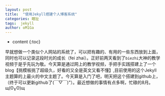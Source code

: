```yaml
---
layout: post
title:  "使用Jekyll搭建个人博客系统"
categories: 瞎扯
tags:  jekyll
author: oM1Ga
---
```


* content
{:toc}

早就想做一个类似个人网站的系统了，可以把有趣的、有用的一些东西放到上面，同时也可以记录这段时光的成长（fei zhai）。正好前两天看到了`biezhi`大神的教学视频于是乎先玩为敬。今天算是通过网上的教学视频，手把手实践搭建上了一个blog【挑模板挑了超级久，好看的又全是英文又看不懂】,目前使用的这个Jekyll主题算的上最火的中文主题了。今天算是入门了吧，明天把这个搭建到github上，（终于可以更新github了(￣▽￣)"）。最近想做的事情有点多啊，忙碌的8月。щ(ʘ╻ʘ)щ
